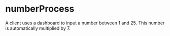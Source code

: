 # numberProcess
A client uses a dashboard to input a number between 1 and 25. This number is automatically multiplied by 7.
